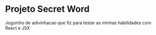 # Projeto Secret Word
 Joguinho de adivinhacao que fiz para testar as minhas habilidades com React e JSX
